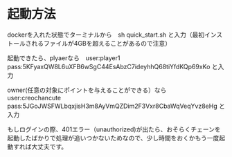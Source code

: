 # 起動方法
dockerを入れた状態でターミナルから　sh quick_start.sh と入力（最初インストールされるファイルが4GBを超えることがあるので注意）

起動できたら、plyaerなら　user:player1 pass:5KFyaxQW8L6uXFB6wSgC44EsAbzC7ideyhhQ68tiYfdKQp69xKo と入力

owner(任意の対象にポイントを与えることができる）なら　user:creochancute pass:5JGoJWSFWLbqxjisH3m8AyVmQZDim2F3Vxr8CbaWqVeqYvz8eHg と入力

もしログインの際、401エラー（unauthorized)が出たら、おそらくチェーンを起動したばかりで処理が追いつかないためなので、少し時間をおくかもう一度起動すれば大丈夫です。
